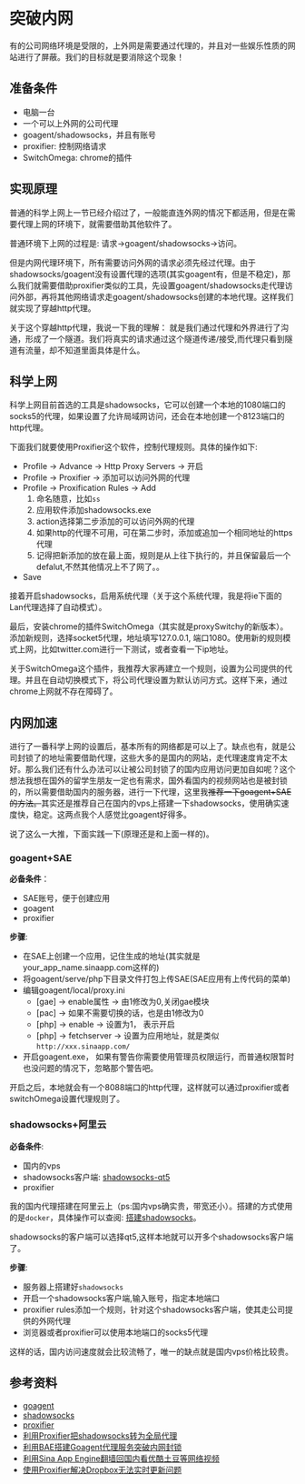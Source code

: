 # 突破内网
有的公司网络环境是受限的，上外网是需要通过代理的，并且对一些娱乐性质的网站进行了屏蔽。我们的目标就是要消除这个现象！

## 准备条件
- 电脑一台
- 一个可以上外网的公司代理
- goagent/shadowsocks，并且有账号
- proxifier: 控制网络请求
- SwitchOmega: chrome的插件

## 实现原理
普通的科学上网上一节已经介绍过了，一般能直连外网的情况下都适用，但是在需要代理上网的环境下，就需要借助其他软件了。

普通环境下上网的过程是: 请求->goagent/shadowsocks->访问。

但是内网代理环境下，所有需要访问外网的请求必须先经过代理。由于shadowsocks/goagent没有设置代理的选项(其实goagent有，但是不稳定)，那么我们就需要借助proxifier类似的工具，先设置goagent/shadowsocks走代理访问外部，再将其他网络请求走goagent/shadowsocks创建的本地代理。这样我们就实现了穿越http代理。

关于这个穿越http代理，我说一下我的理解：
    就是我们通过代理和外界进行了沟通，形成了一个隧道。我们将真实的请求通过这个隧道传递/接受,而代理只看到隧道有流量，却不知道里面具体是什么。

## 科学上网
科学上网目前首选的工具是shadowsocks，它可以创建一个本地的1080端口的socks5的代理，如果设置了允许局域网访问，还会在本地创建一个8123端口的http代理。

下面我们就要使用Proxifier这个软件，控制代理规则。具体的操作如下:

- Profile -> Advance -> Http Proxy Servers -> 开启
- Profile -> Proxifier -> 添加可以访问外网的代理
- Profile -> Proxification Rules -> Add 
    1. 命名随意，比如`ss`
    2. 应用软件添加shadowsocks.exe
    3. action选择第二步添加的可以访问外网的代理
    4. 如果http的代理不可用，可在第二步时，添加或追加一个相同地址的https代理
    5. 记得把新添加的放在最上面，规则是从上往下执行的，并且保留最后一个defalut,不然其他情况上不了网了。。
- Save

接着开启shadowsocks，启用系统代理（关于这个系统代理，我是将ie下面的Lan代理选择了自动模式）。

最后，安装chrome的插件SwitchOmega（其实就是proxySwitchy的新版本）。添加新规则，选择socket5代理，地址填写127.0.0.1, 端口1080。使用新的规则模式上网，比如twitter.com进行一下测试，或者查看一下ip地址。

关于SwitchOmega这个插件，我推荐大家再建立一个规则，设置为公司提供的代理。并且在自动切换模式下，将公司代理设置为默认访问方式。这样下来，通过chrome上网就不存在障碍了。

## 内网加速
进行了一番科学上网的设置后，基本所有的网络都是可以上了。缺点也有，就是公司封锁了的地址需要借助代理，这些大多的是国内的网站，走代理速度肯定不太好。那么我们还有什么办法可以让被公司封锁了的国内应用访问更加自如呢？这个想法我想在国外的留学生朋友一定也有需求，国外看国内的视频网站也是被封锁的，所以需要借助国内的服务器，进行一下代理，这里我~~推荐一下goagent+SAE的方法。~~其实还是推荐自己在国内的vps上搭建一下shadowsocks，使用确实速度快，稳定。这两点我个人感觉比goagent好得多。

说了这么一大推，下面实践一下(原理还是和上面一样的)。

### goagent+SAE
**必备条件**：
- SAE账号，便于创建应用
- goagent
- proxifier

**步骤**:
- 在SAE上创建一个应用，记住生成的地址(其实就是your_app_name.sinaapp.com这样的)
- 将goagent/serve/php下目录文件打包上传SAE(SAE应用有上传代码的菜单)
- 编辑goagent/local/proxy.ini
    - [gae] -> enable属性 -> 由1修改为0,关闭gae模块
    - [pac] -> 如果不需要切换的话，也是由1修改为0
    - [php] -> enable -> 设置为1， 表示开启
    - [php] -> fetchserver -> 设置为应用地址，就是类似`http://xxx.sinaapp.com/`
- 开启goagent.exe， 如果有警告你需要使用管理员权限运行，而普通权限暂时也没问题的情况下，忽略那个警告吧。

开启之后，本地就会有一个8088端口的http代理，这样就可以通过proxifier或者switchOmega设置代理规则了。

### shadowsocks+阿里云
**必备条件**:
- 国内的vps
- shadowsocks客户端: [shadowsocks-qt5](https://github.com/librehat/shadowsocks-qt5/releases)
- proxifier

我的国内代理搭建在阿里云上（ps:国内vps确实贵，带宽还小）。搭建的方式使用的是`docker`，具体操作可以查阅: [搭建shadowsocks](/software/develop-tool/shadowsocks.html)。

shadowsocks的客户端可以选择qt5,这样本地就可以开多个shadowsocks客户端了。

**步骤**:
- 服务器上搭建好`shadowsocks`
- 开启一个shadowsocks客户端,输入账号，指定本地端口
- proxifier rules添加一个规则，针对这个shadowsocks客户端，使其走公司提供的外网代理
- 浏览器或者proxifier可以使用本地端口的socks5代理

这样的话，国内访问速度就会比较流畅了，唯一的缺点就是国内vps价格比较贵。

## 参考资料
- [goagent](https://github.com/goagent/goagent)
- [shadowsocks](https://github.com/shadowsocks/shadowsocks)
- [proxifier](https://www.proxifier.com/)
- [利用Proxifier把shadowsocks转为全局代理](http://dangger.net/2014/07/24/17.html)
- [利用BAE搭建Goagent代理服务突破内网封锁](http://goodbai.com/secure/UseGoagentCrossLan.html)
- [利用Sina App Engine翻墙回国内看优酷土豆等网络视频](http://www.lovelucy.info/sae-china-proxy.html)
- [使用Proxifier解决Dropbox无法实时更新问题](http://hazelzhu.com/archives/1294)

